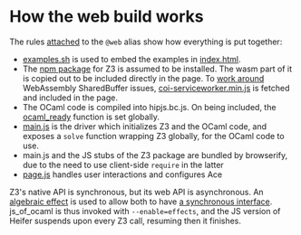
# How the web build works

The rules [attached](../dune) to the `@web` alias show how everything is put together:

- [examples.sh](../web/examples.sh) is used to embed the examples in [index.html](../web/index.html).
- The [npm package](https://github.com/Z3Prover/z3/blob/master/src/api/js/PUBLISHED_README.md) for Z3 is assumed to be installed. The wasm part of it is copied out to be included directly in the page. To [work around](https://www.philipzucker.com/replacing-rise4fun/) WebAssembly SharedBuffer issues, [coi-serviceworker.min.js](https://github.com/gzuidhof/coi-serviceworker) is fetched and included in the page.
- The OCaml code is compiled into hipjs.bc.js. On being included, the [ocaml_ready](../parsing/hipjs.ml) function is set globally.
- [main.js](../web/main.js) is the driver which initializes Z3 and the OCaml code, and exposes a `solve` function wrapping Z3 globally, for the OCaml code to use.
- main.js and the JS stubs of the Z3 package are bundled by browserify, due to the need to use client-side `require` in the latter
- [page.js](../web/page.js) handles user interactions and configures Ace

Z3's native API is synchronous, but its web API is asynchronous. An [algebraic effect](../provers/js/provers.ml) is used to allow both to have [a synchronous interface](../provers/provers.mli). js_of_ocaml is thus invoked with `--enable=effects`, and the JS version of Heifer suspends upon every Z3 call, resuming then it finishes.